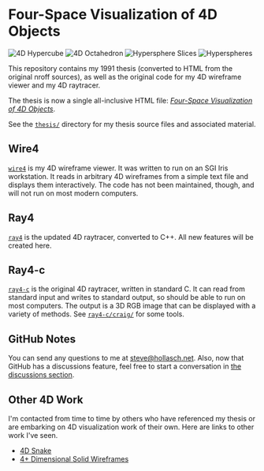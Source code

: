 Four-Space Visualization of 4D Objects
====================================================================================================

![4D Hypercube](images/fig48-small.jpg)
![4D Octahedron](images/fig411-small.jpg)
![Hypersphere Slices](images/fig54a-small.jpg)
![Hyperspheres](images/fig54b-small.jpg)

This repository contains my 1991 thesis (converted to HTML from the original nroff sources), as well
as the original code for my 4D wireframe viewer and my 4D raytracer.

The thesis is now a single all-inclusive HTML file: [_Four-Space Visualization of 4D Objects_][].

See the [`thesis/`][] directory for my thesis source files and associated material.


Wire4
------
[`wire4`][] is my 4D wireframe viewer. It was written to run on an SGI Iris workstation. It
reads in arbitrary 4D wireframes from a simple text file and displays them interactively. The code
has not been maintained, though, and will not run on most modern computers.


Ray4
-----
[`ray4`][] is the updated 4D raytracer, converted to C++. All new features will be created here.


Ray4-c
-------
[`ray4-c`][] is the original 4D raytracer, written in standard C. It can read from standard input
and writes to standard output, so should be able to run on most computers. The output is a 3D RGB
image that can be displayed with a variety of methods. See [`ray4-c/craig/`][craig] for some tools.


GitHub Notes
-------------
You can send any questions to me at [steve@hollasch.net](mailto:steve@hollasch.net). Also, now that
GitHub has a discussions feature, feel free to start a conversation in [the discussions section][].


Other 4D Work
-------------
I'm contacted from time to time by others who have referenced my thesis or are embarking on 4D
visualization work of their own. Here are links to other work I've seen.

- [4D Snake](https://www.youtube.com/watch?v=8IUnqm8j4BE)
- [4+ Dimensional Solid Wireframes](http://utopian-aunt.surge.sh/)



[_Four-Space Visualization of 4D Objects_]: https://hollasch.github.io/ray4/Four-Space_Visualization_of_4D_Objects.html
[the discussions section]:                  https://github.com/hollasch/ray4/discussions/
[`ray4-c`]:                                 ray4-c/README.md
[`ray4`]:                                   ray4/README.md
[craig]:                                    ray4-c/craig/README.md
[`wire4`]:                                  wire4/README.md
[`thesis/`]:                                thesis/README.md
